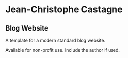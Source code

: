 # Jean-Christophe Castagne

## Blog Website

A template for a modern standard blog website.

Available for non-profit use. Include the author if used.
